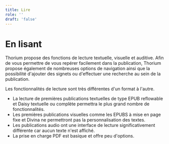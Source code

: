 ```yaml
---
title: Lire
role: ''
draft: 'false'
---
```


# En lisant

Thorium propose des fonctions de lecture textuelle, visuelle et auditive. Afin de vous permettre de vous repérer facilement dans la publication, Thorium propose également de nombreuses options de navigation ainsi que la possibilité d'ajouter des signets ou d'effectuer une recherche au sein de la publication.

Les fonctionnalités de lecture sont très différentes d'un format à l'autre.

- La lecture de premières publications textuelles de type EPUB reflowable et Daisy textuelle ou complète permettra le plus grand nombre de fonctionnalités.
- Les premières publications visuelles comme les EPUBS à mise en page fixe et Divina ne permettront pas la personnalisation des textes.
- Les publications audio ont une interface de lecture significativement différente car aucun texte n'est affiché.
- La prise en charge PDF est basique et offre peu d'options.
